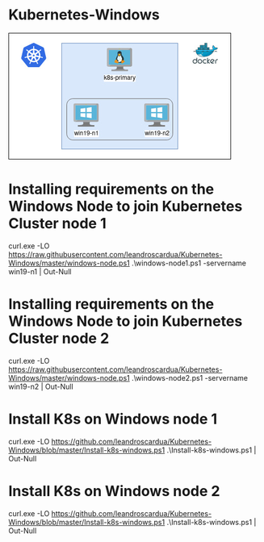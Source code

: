 # Kubernetes-Windows

![alt text](https://github.com/leandroscardua/Kubernetes-Windows/raw/master/Untitled%20Diagram.jpg?raw=true)

# Installing requirements on the Windows Node to join Kubernetes Cluster node 1
curl.exe -LO https://raw.githubusercontent.com/leandroscardua/Kubernetes-Windows/master/windows-node.ps1
.\windows-node1.ps1 -servername win19-n1 | Out-Null

# Installing requirements on the Windows Node to join Kubernetes Cluster node 2
curl.exe -LO https://raw.githubusercontent.com/leandroscardua/Kubernetes-Windows/master/windows-node.ps1
.\windows-node2.ps1 -servername win19-n2 | Out-Null

# Install K8s on Windows node 1
curl.exe -LO https://github.com/leandroscardua/Kubernetes-Windows/blob/master/Install-k8s-windows.ps1
.\Install-k8s-windows.ps1 | Out-Null

# Install K8s on Windows node 2
curl.exe -LO https://github.com/leandroscardua/Kubernetes-Windows/blob/master/Install-k8s-windows.ps1
.\Install-k8s-windows.ps1 | Out-Null


